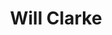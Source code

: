 ---
title: Will Clarke
categories:
- radio
- digital
- press
tags:
- artist
position: 2
image: 
is-featured: 
is-front: 
website:
facebook: https://www.facebook.com/willclarkedj
twitter:
instagram:
spotify:
soundcloud:
youtube: 
apple: 
layout: client
---